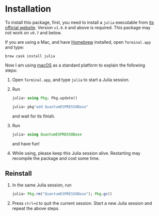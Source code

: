 # Installation

To install this package, first, you need to install a `julia` executable from
[its official website](https://julialang.org/downloads/). Version `v1.0.0` and
above is required. This package may not work on `v0.7` and below.

If you are using a Mac, and have [Homebrew](https://brew.sh) installed, open
`Terminal.app` and type:

```shell
brew cask install julia
```

Now I am using [macOS](https://en.wikipedia.org/wiki/MacOS) as a standard
platform to explain the following steps:

1. Open `Terminal.app`, and type `julia` to start a Julia session.

2. Run

   ```julia
   julia> using Pkg; Pkg.update()

   julia> pkg"add QuantumESPRESSOBase"
   ```

   and wait for its finish.

3. Run

   ```julia
   julia> using QuantumESPRESSOBase
   ```

   and have fun!

4. While using, please keep this Julia session alive. Restarting may recompile
   the package and cost some time.

## Reinstall

1. In the same Julia session, run

   ```julia
   julia> Pkg.rm("QuantumESPRESSOBase"); Pkg.gc()
   ```

2. Press `ctrl+d` to quit the current session. Start a new Julia session and
   repeat the above steps.
